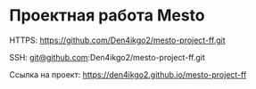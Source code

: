 # Проектная работа Mesto

HTTPS:
https://github.com/Den4ikgo2/mesto-project-ff.git

SSH:
git@github.com:Den4ikgo2/mesto-project-ff.git

Ссылка на проект:
https://den4ikgo2.github.io/mesto-project-ff
